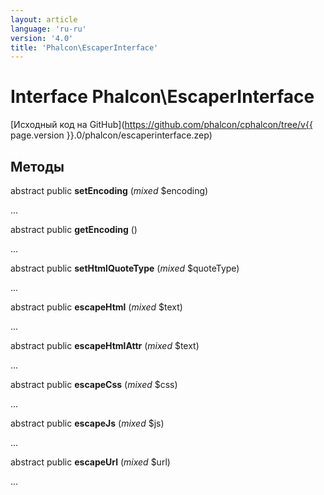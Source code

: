 ```yaml
---
layout: article
language: 'ru-ru'
version: '4.0'
title: 'Phalcon\EscaperInterface'
---
```

# Interface **Phalcon\EscaperInterface**

[Исходный код на GitHub](https://github.com/phalcon/cphalcon/tree/v{{ page.version }}.0/phalcon/escaperinterface.zep)

## Методы

abstract public **setEncoding** (*mixed* $encoding)

...

abstract public **getEncoding** ()

...

abstract public **setHtmlQuoteType** (*mixed* $quoteType)

...

abstract public **escapeHtml** (*mixed* $text)

...

abstract public **escapeHtmlAttr** (*mixed* $text)

...

abstract public **escapeCss** (*mixed* $css)

...

abstract public **escapeJs** (*mixed* $js)

...

abstract public **escapeUrl** (*mixed* $url)

...